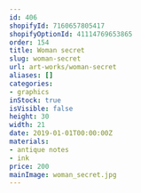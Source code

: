 ```yaml
---
id: 406
shopifyId: 7160657805417
shopifyOptionId: 41114769653865
order: 154
title: Woman secret
slug: woman-secret
url: art-works/woman-secret
aliases: []
categories:
- graphics
inStock: true
isVisible: false
height: 30
width: 21
date: 2019-01-01T00:00:00Z
materials:
- antique notes
- ink
price: 200
mainImage: woman_secret.jpg
---
```

